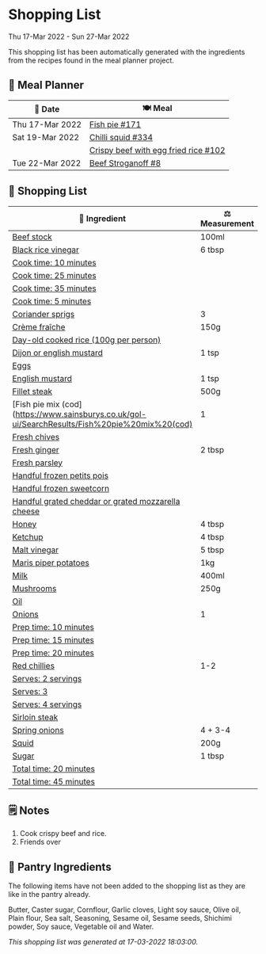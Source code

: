 # Shopping List

Thu 17-Mar 2022 - Sun 27-Mar 2022

This shopping list has been automatically generated with the ingredients from the recipes found in the meal planner project.

## 📅 Meal Planner

|📅 Date| 🍽️ Meal|
|----|----|
|Thu 17-Mar 2022|[Fish pie #171](https://github.com/jcallaghan/The-Cookbook/issues/171)|
|Sat 19-Mar 2022|[Chilli squid #334](https://github.com/jcallaghan/The-Cookbook/issues/334)|
||[Crispy beef with egg fried rice #102](https://github.com/jcallaghan/The-Cookbook/issues/102)|
|Tue 22-Mar 2022|[Beef Stroganoff #8](https://github.com/jcallaghan/The-Cookbook/issues/8)|

## 🛒 Shopping List

| 🍌 Ingredient| ⚖️ Measurement|
|----------|-----------|
|[Beef stock](https://www.sainsburys.co.uk/gol-ui/SearchResults/Beef%20stock)|100ml|
|[Black rice vinegar](https://www.sainsburys.co.uk/gol-ui/SearchResults/Black%20rice%20vinegar)|6 tbsp|
|[Cook time: 10 minutes](https://www.sainsburys.co.uk/gol-ui/SearchResults/Cook%20time:%2010%20minutes)||
|[Cook time: 25 minutes](https://www.sainsburys.co.uk/gol-ui/SearchResults/Cook%20time:%2025%20minutes)||
|[Cook time: 35 minutes](https://www.sainsburys.co.uk/gol-ui/SearchResults/Cook%20time:%2035%20minutes)||
|[Cook time: 5 minutes](https://www.sainsburys.co.uk/gol-ui/SearchResults/Cook%20time:%205%20minutes)||
|[Coriander sprigs](https://www.sainsburys.co.uk/gol-ui/SearchResults/Coriander%20sprigs)|3|
|[Crème fraîche](https://www.sainsburys.co.uk/gol-ui/SearchResults/Crème%20fraîche)|150g|
|[Day-old cooked rice (100g per person)](https://www.sainsburys.co.uk/gol-ui/SearchResults/Day-old%20cooked%20rice%20(100g%20per%20person))||
|[Dijon or english mustard](https://www.sainsburys.co.uk/gol-ui/SearchResults/Dijon%20or%20english%20mustard)|1 tsp|
|[Eggs](https://www.sainsburys.co.uk/gol-ui/SearchResults/Eggs)||
|[English mustard](https://www.sainsburys.co.uk/gol-ui/SearchResults/English%20mustard)|1 tsp|
|[Fillet steak](https://www.sainsburys.co.uk/gol-ui/SearchResults/Fillet%20steak)|500g|
|[Fish pie mix (cod](https://www.sainsburys.co.uk/gol-ui/SearchResults/Fish%20pie%20mix%20(cod)|1|
|[Fresh chives](https://www.sainsburys.co.uk/gol-ui/SearchResults/Fresh%20chives)||
|[Fresh ginger](https://www.sainsburys.co.uk/gol-ui/SearchResults/Fresh%20ginger)|2 tbsp|
|[Fresh parsley](https://www.sainsburys.co.uk/gol-ui/SearchResults/Fresh%20parsley)||
|[Handful frozen petits pois](https://www.sainsburys.co.uk/gol-ui/SearchResults/Handful%20frozen%20petits%20pois)||
|[Handful frozen sweetcorn](https://www.sainsburys.co.uk/gol-ui/SearchResults/Handful%20frozen%20sweetcorn)||
|[Handful grated cheddar or grated mozzarella cheese](https://www.sainsburys.co.uk/gol-ui/SearchResults/Handful%20grated%20cheddar%20or%20grated%20mozzarella%20cheese)||
|[Honey](https://www.sainsburys.co.uk/gol-ui/SearchResults/Honey)|4 tbsp|
|[Ketchup](https://www.sainsburys.co.uk/gol-ui/SearchResults/Ketchup)|4 tbsp|
|[Malt vinegar](https://www.sainsburys.co.uk/gol-ui/SearchResults/Malt%20vinegar)|5 tbsp|
|[Maris piper potatoes](https://www.sainsburys.co.uk/gol-ui/SearchResults/Maris%20piper%20potatoes)|1kg|
|[Milk](https://www.sainsburys.co.uk/gol-ui/SearchResults/Milk)|400ml|
|[Mushrooms](https://www.sainsburys.co.uk/gol-ui/SearchResults/Mushrooms)|250g|
|[Oil](https://www.sainsburys.co.uk/gol-ui/SearchResults/Oil)||
|[Onions](https://www.sainsburys.co.uk/gol-ui/SearchResults/Onions)|1|
|[Prep time: 10 minutes](https://www.sainsburys.co.uk/gol-ui/SearchResults/Prep%20time:%2010%20minutes)||
|[Prep time: 15 minutes](https://www.sainsburys.co.uk/gol-ui/SearchResults/Prep%20time:%2015%20minutes)||
|[Prep time: 20 minutes](https://www.sainsburys.co.uk/gol-ui/SearchResults/Prep%20time:%2020%20minutes)||
|[Red chillies](https://www.sainsburys.co.uk/gol-ui/SearchResults/Red%20chillies)|1-2|
|[Serves: 2 servings](https://www.sainsburys.co.uk/gol-ui/SearchResults/Serves:%202%20servings)||
|[Serves: 3](https://www.sainsburys.co.uk/gol-ui/SearchResults/Serves:%203)||
|[Serves: 4 servings](https://www.sainsburys.co.uk/gol-ui/SearchResults/Serves:%204%20servings)||
|[Sirloin steak](https://www.sainsburys.co.uk/gol-ui/SearchResults/Sirloin%20steak)||
|[Spring onions](https://www.sainsburys.co.uk/gol-ui/SearchResults/Spring%20onions)|4 + 3-4|
|[Squid](https://www.sainsburys.co.uk/gol-ui/SearchResults/Squid)|200g|
|[Sugar](https://www.sainsburys.co.uk/gol-ui/SearchResults/Sugar)|1 tbsp|
|[Total time: 20 minutes](https://www.sainsburys.co.uk/gol-ui/SearchResults/Total%20time:%2020%20minutes)||
|[Total time: 45 minutes](https://www.sainsburys.co.uk/gol-ui/SearchResults/Total%20time:%2045%20minutes)||

## 🗒️ Notes

1. Cook crispy beef and rice.
1. Friends over

## 🏪 Pantry Ingredients

The following items have not been added to the shopping list as they are like in the pantry already.

Butter, Caster sugar, Cornflour, Garlic cloves, Light soy sauce, Olive oil, Plain flour, Sea salt, Seasoning, Sesame oil, Sesame seeds, Shichimi powder, Soy sauce, Vegetable oil and Water.


_This shopping list was generated at 17-03-2022 18:03:00._